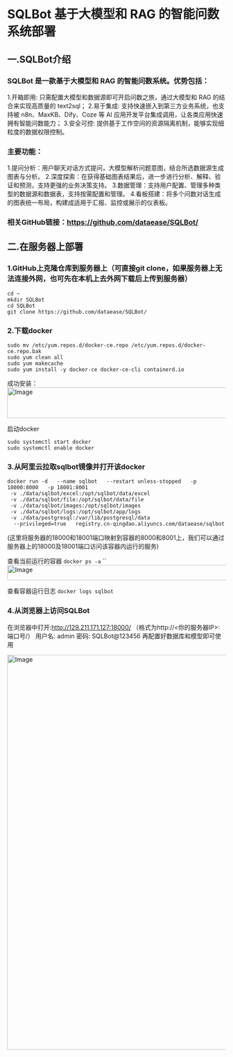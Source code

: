 # SQLBot 基于大模型和 RAG 的智能问数系统部署
## 一.SQLBot介绍
### SQLBot 是一款基于大模型和 RAG 的智能问数系统。优势包括：
1.开箱即用: 只需配置大模型和数据源即可开启问数之旅，通过大模型和 RAG 的结合来实现高质量的 text2sql；
2.易于集成: 支持快速嵌入到第三方业务系统，也支持被 n8n、MaxKB、Dify、Coze 等 AI 应用开发平台集成调用，让各类应用快速拥有智能问数能力；
3.安全可控: 提供基于工作空间的资源隔离机制，能够实现细粒度的数据权限控制。
### 主要功能：
1.提问分析：用户聊天对话方式提问，大模型解析问题意图，结合所选数据源生成图表与分析。
2.深度探索：在获得基础图表结果后，进一步进行分析、解释、验证和预测，支持更强的业务决策支持。
3.数据管理：支持用户配置、管理多种类型的数据源和数据表，支持按需配置和管理。
4.看板搭建：将多个问数对话生成的图表统一布局，构建成适用于汇报、监控或展示的仪表板。
### 相关GitHub链接：https://github.com/dataease/SQLBot/
## 二.在服务器上部署
### 1.GitHub上克隆仓库到服务器上（可直接git clone，如果服务器上无法连接外网，也可先在本机上去外网下载后上传到服务器）
```
cd ~                           
mkdir SQLBot
cd SQLBot
git clone https://github.com/dataease/SQLBot/
```
### 2.下载docker
```
sudo mv /etc/yum.repos.d/docker-ce.repo /etc/yum.repos.d/docker-ce.repo.bak
sudo yum clean all
sudo yum makecache
sudo yum install -y docker-ce docker-ce-cli containerd.io
```
成功安装：
<img width="672" height="71" alt="Image" src="https://github.com/user-attachments/assets/9bb193ee-5226-4370-b2ae-ff2a05a06121" />

启动docker
```
sudo systemctl start docker
sudo systemctl enable docker
```
### 3.从阿里云拉取sqlbot镜像并打开该docker
```
docker run -d   --name sqlbot   --restart unless-stopped   -p 18000:8000   -p 18001:8001  
 -v ./data/sqlbot/excel:/opt/sqlbot/data/excel   
 -v ./data/sqlbot/file:/opt/sqlbot/data/file  
 -v ./data/sqlbot/images:/opt/sqlbot/images  
 -v ./data/sqlbot/logs:/opt/sqlbot/app/logs  
 -v ./data/postgresql:/var/lib/postgresql/data 
  --privileged=true   registry.cn-qingdao.aliyuncs.com/dataease/sqlbot
```
(这里将服务器的18000和18001端口映射到容器的8000和8001上，我们可以通过服务器上的18000及18001端口访问该容器内运行的服务)

查看当前运行的容器
`docker ps -a`
``
<img width="1724" height="35" alt="Image" src="https://github.com/user-attachments/assets/6b6092d9-5223-42a4-91cb-e5c84f3bb23d" />

查看容器运行日志
`docker logs sqlbot `

### 4.从浏览器上访问SQLBot
在浏览器中打开:http://129.211.171.127:18000/
（格式为http://<你的服务器IP>:端口号/）
用户名: admin
密码: SQLBot@123456
再配置好数据库和模型即可使用

<img width="1672" height="911" alt="Image" src="https://github.com/user-attachments/assets/7d20510d-8481-407d-b0d0-4c4796363009" />
